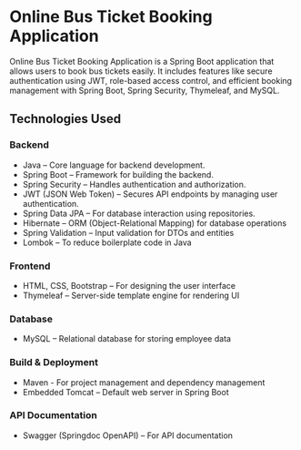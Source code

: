 # Online Bus Ticket Booking Application

Online Bus Ticket Booking Application is a Spring Boot application that allows users to book bus tickets easily. It includes features like secure authentication using JWT, role-based access control, and efficient booking management with Spring Boot, Spring Security, Thymeleaf, and MySQL.

## Technologies Used

### Backend
- Java – Core language for backend development.
- Spring Boot – Framework for building the backend.
- Spring Security – Handles authentication and authorization.
- JWT (JSON Web Token) – Secures API endpoints by managing user authentication.
- Spring Data JPA – For database interaction using repositories.
- Hibernate – ORM (Object-Relational Mapping) for database operations
- Spring Validation – Input validation for DTOs and entities
- Lombok – To reduce boilerplate code in Java

### Frontend
-  HTML, CSS, Bootstrap – For designing the user interface
- Thymeleaf – Server-side template engine for rendering UI

### Database
- MySQL – Relational database for storing employee data

### Build & Deployment
- Maven - For project management and dependency management
- Embedded Tomcat – Default web server in Spring Boot

### API Documentation
- Swagger (Springdoc OpenAPI) – For API documentation

